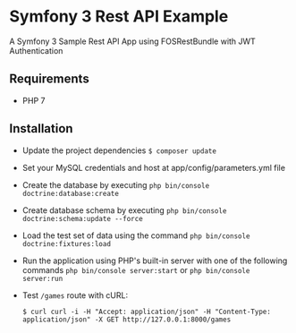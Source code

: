 # Symfony 3 Rest API Example

A Symfony 3 Sample Rest API App using FOSRestBundle with JWT Authentication

## Requirements

- PHP 7

## Installation

- Update the project dependencies `$ composer update`
- Set your MySQL credentials and host at app/config/parameters.yml file
- Create the database by executing `php bin/console doctrine:database:create`
- Create database schema by executing `php bin/console doctrine:schema:update --force`
- Load the test set of data using the command `php bin/console doctrine:fixtures:load`
- Run the application using PHP's built-in server with one of the following commands `php bin/console server:start` or `php bin/console server:run`
- Test `/games` route with cURL:

   `$ curl curl -i -H "Accept: application/json" -H "Content-Type: application/json" -X GET http://127.0.0.1:8000/games`
